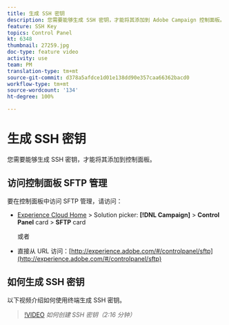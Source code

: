```yaml
---
title: 生成 SSH 密钥
description: 您需要能够生成 SSH 密钥，才能将其添加到 Adobe Campaign 控制面板。以下视频介绍如何使用终端生成 SSH 密钥。
feature: SSH Key
topics: Control Panel
kt: 6348
thumbnail: 27259.jpg
doc-type: feature video
activity: use
team: PM
translation-type: tm+mt
source-git-commit: d378a5afdce1d01e138dd90e357caa66362bacd0
workflow-type: tm+mt
source-wordcount: '134'
ht-degree: 100%

---
```



# 生成 SSH 密钥

您需要能够生成 SSH 密钥，才能将其添加到控制面板。

## 访问控制面板 SFTP 管理

要在控制面板中访问 SFTP 管理，请访问：

* [Experience Cloud Home](https://experience.adobe.com/#/home) > Solution picker: **[!DNL Campaign]** > **Control Panel** card > **SFTP** card

   或者
* 直接从 URL 访问：[http://experience.adobe.com/#/controlpanel/sftp](http://experience.adobe.com/#/controlpanel/sftp)

## 如何生成 SSH 密钥

以下视频介绍如何使用终端生成 SSH 密钥。

>[!VIDEO](https://video.tv.adobe.com/v/27259?quality=12)
*如何创建 SSH 密钥（2:16 分钟）*